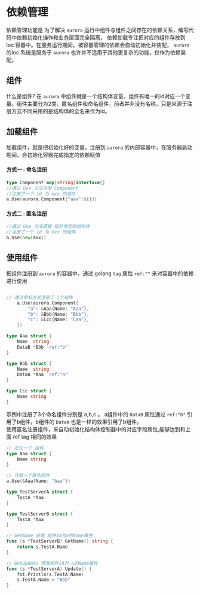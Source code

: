 # 依赖管理
依赖管理功能是 为了解决 `aurora` 运行中组件与组件之间存在的依赖关系，编写代码中依赖初始化操作和业务层面完全隔离，
依赖加载专注把对应的组件存放到 Ioc 容器中。在服务运行期间，被容器管理的依赖会自动初始化并装配， `aurora`的Ioc
系统是服务于 `aurora` 也许并不适用于其他更复杂的功能，仅作为依赖装配。

## 组件
什么是组件? 在 `aurora` 中组件就是一个结构体变量，组件有唯一的id对应一个变量。组件主要分为2类，匿名组件和命名组件，前者并非没有名称，只是来源于注册方式不同采用的是结构体的全名来作为id。
## 加载组件
加载组件，就是把初始化好的变量，注册到 `aurora` 的内部容器中，在服务器启动期间，会初始化容器完成指定的依赖赋值
#### 方式一 : 命名注册
```go
type Component map[string]interface{}
//通过 Use 方法注册 Component 
//注册了一个 id 为 xxx 的组件
a.Use(aurora.Component{"aaa":&{}})
```
#### 方式二 : 匿名注册
```go
//通过 Use 方法直接 指针类型的结构体
//注册了一个 id 为 Xxx 的组件
a.Use(new(Xxx))
```

## 使用组件
把组件注册到 `aurora` 的容器中，通过 golang `tag` 属性 `ref:""` 来对容器中的依赖进行使用
```go

// 通过命名方式注册了 3个组件
	a.Use(aurora.Component{
		"a": &Aaa{Name: "Aaa"},
		"b": &Bbb{Name: "Bbb"},
		"c": &Ccc{Name: "Caa"},
	})

type Aaa struct {
	Name  string
	DataB *Bbb `ref:"b"`
}

type Bbb struct {
	Name  string
	DataA *Aaa `ref:"a"`
}

type Ccc struct {
	Name string
}
```
示例中注册了3个命名组件分别是 a,b,c 。 a组件中的 `DataB` 属性通过 `ref:"b"` 引用了b组件，b组件的 `DataA` 也是一样的效果引用了b组件。
<br>
使用匿名注册组件，来自动初始化结构体控制器中的对应字段属性,能够达到和上面 ref tag 相同的效果
```go
// 定义一个 组件
type Aaa struct {
	Name string
}

// 注册一个匿名组件
a.Use(&Aaa{Name: "Aaa"})

type TestServerA struct {
	TestA *Aaa  
}

type TestServerB struct {
	TestA *Aaa
}

// GetName 获取 组件id为a的Name属性
func (s *TestServerB) GetName() string {
	return s.TestA.Name
}

// GetUpdate 修改组件id为 a的Name属性
func (s *TestServerA) Update() {
	fmt.Println(s.TestA.Name)
	s.TestA.Name = "Bbb"
}
```